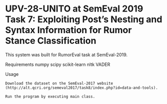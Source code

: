 # UPV-28-UNITO at SemEval 2019 Task 7: Exploiting Post’s Nesting and Syntax Information for Rumor Stance Classification

This system was built for RumorEval task at SemEval-2019. 


Requirements
    numpy
    scipy
    scikit-learn
    nltk
    VADER

Usage

    Download the dataset on the SemEval-2017 website (http://alt.qcri.org/semeval2017/task8/index.php?id=data-and-tools).
    
    Run the program by executing main class.


